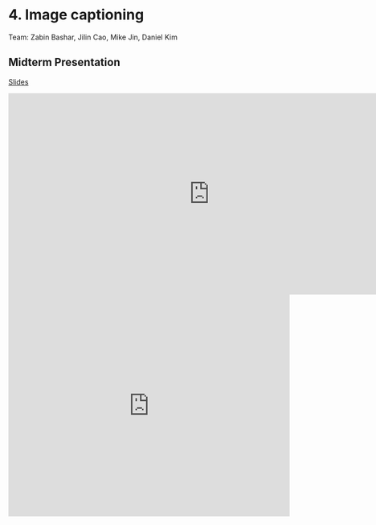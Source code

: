 # 4. Image captioning

Team: Zabin Bashar, Jilin Cao, Mike Jin, Daniel Kim

## Midterm Presentation

[Slides](midterm/4.pptx)

<center><iframe src="http://docs.google.com/gview?url=http://courses.d2l.ai/berkeley-stat-157/projects/midterm/4.pptx&embedded=true"
    style="width:800px; height:400px;" frameborder="0"></iframe></center>

<center><iframe width="560" height="441" src="https://www.youtube.com/embed/2I1Jn9GEWEE" frameborder="0" allowfullscreen></iframe></center>
